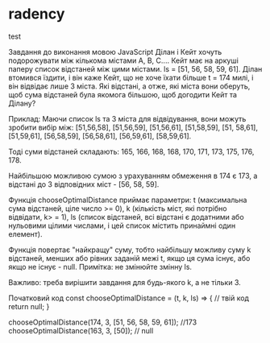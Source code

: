 # radency
test


Завдання до виконання мовою JavaScript
Ділан і Кейт хочуть подорожувати між кількома містами А, В, С.... Кейт має на аркуші паперу список відстаней між цими містами. ls = [51, 56, 58, 59, 61]. Ділан втомився їздити, і він каже Кейт, що не хоче їхати більше t = 174 милі, і він відвідає лише 3 міста. Які відстані, а отже, які міста вони оберуть, щоб сума відстаней була якомога більшою, щоб догодити Кейт та Ділану?

Приклад:
Маючи список ls та 3 міста для відвідування, вони можуть зробити вибір між: [51,56,58], [51,56,59], [51,56,61], [51,58,59], [51, 58,61], [51,59,61], [56,58,59], [56,58,61], [56,59,61], [58,59,61].

Тоді суми відстаней складають: 165, 166, 168, 168, 170, 171, 173, 175, 176, 178.

Найбільшою можливою сумою з урахуванням обмеження в 174 є 173, а відстані до 3 відповідних міст - [56, 58, 59].

Функція chooseOptimalDistance приймає параметри:
t (максимальна сума відстаней, ціле число >= 0),
k (кількість міст, які потрібно відвідати, k> = 1),
ls (список відстаней, всі відстані є додатними або нульовими цілими числами, і цей список містить принаймні один елемент). 

Функція повертає "найкращу" суму, тобто найбільшу можливу суму k відстаней, менших або рівних заданій межі t, якщо ця сума існує, або якщо не існує - null. 
Примітка: не змінюйте змінну ls. 

Важливо: треба вирішити завдання для будь-якого k, а не тільки 3.

Початковий код
const chooseOptimalDistance = (t, k, ls) => {
    // твій код
    return null;
}

chooseOptimalDistance(174, 3, [51, 56, 58, 59, 61]); //173
chooseOptimalDistance(163, 3, [50]); // null


